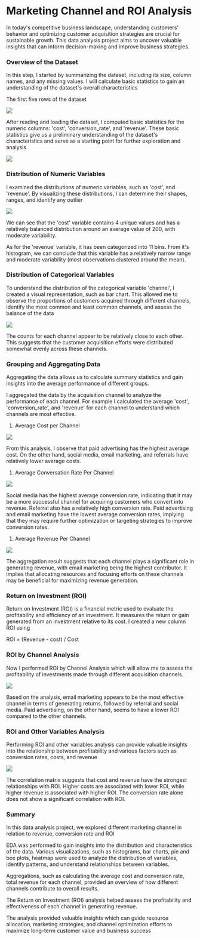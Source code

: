 # Marketing Channel and ROI Analysis 
In today's competitive business landscape, understanding customers' behavior and optimizing customer acquisition strategies are crucial for sustainable growth. This data analysis project aims to uncover valuable insights that can inform decision-making and improve business strategies.
### Overview of the Dataset

In this step, I started by summarizing the dataset, including its size, column names, and any missing values. I will calculate basic statistics to gain an understanding of the dataset's overall characteristics

The first five rows of the dataset

![](Images/1.png)

After reading and loading the dataset, I computed basic statistics for the numeric columns: 'cost', 'conversion_rate', and 'revenue'. These basic statistics give us a preliminary understanding of the dataset's characteristics and serve as a starting point for further exploration and analysis

![](Images/2.png)

### **Distribution of Numeric Variables**

I examined the distributions of numeric variables, such as 'cost', and 'revenue'. By visualizing these distributions, I can determine their shapes, ranges, and identify any outlier

![](Images/3.png)

We can see that the 'cost' variable contains 4 unique values and has a relatively balanced distribution around an average value of 200, with moderate variability.

As for the 'revenue' variable, it has been categorized into 11 bins. From it's histogram, we can conclude that this variable has a relatively narrow range and moderate variability (most observations clustered around the mean).

### **Distribution of Categorical Variables**

To understand the distribution of the categorical variable 'channel', I created a visual representation, such as bar chart. This allowed me to observe the proportions of customers acquired through different channels, identify the most common and least common channels, and assess the balance of the data

![](Images/4.png)

The counts for each channel appear to be relatively close to each other. This suggests that the customer acquisition efforts were distributed somewhat evenly across these channels.

### Grouping and Aggregating Data

Aggregating the data allows us to calculate summary statistics and gain insights into the average performance of different groups.

I aggregated the data by the acquisition channel to analyze the performance of each channel. For example I calculated the average 'cost', 'conversion_rate', and 'revenue' for each channel to understand which channels are most effective.

1. Average Cost per Channel

![](Images/5.png)

From this analysis, I observe that paid advertising has the highest average cost. On the other hand, social media, email marketing, and referrals have relatively lower average costs.

1. Average Conversation Rate Per Channel

![](Images/6.png)

Social media has the highest average conversion rate, indicating that it may be a more successful channel for acquiring customers who convert into revenue. Referral also has a relatively high conversion rate. Paid advertising and email marketing have the lowest average conversion rates, implying that they may require further optimization or targeting strategies to improve conversion rates.

1. Average Revenue Per Channel

![](Images/7.png)

The aggregation result suggests that each channel plays a significant role in generating revenue, with email marketing being the highest contributor. It implies that allocating resources and focusing efforts on these channels may be beneficial for maximizing revenue generation.

### Return on Investment (ROI)

Return on Investment (ROI) is a financial metric used to evaluate the profitability and efficiency of an investment. It measures the return or gain generated from an investment relative to its cost. I created a new column ROI using 

ROI = (Revenue - cost) / Cost

### ROI by Channel Analysis

Now I performed ROI by Channel Analysis which will allow me to assess the profitability of investments made through different acquisition channels.

![](Images/8.png)

Based on the analysis, email marketing appears to be the most effective channel in terms of generating returns, followed by referral and social media. Paid advertising, on the other hand, seems to have a lower ROI compared to the other channels.

### ROI and Other Variables Analysis

Performing ROI and other variables analysis can provide valuable insights into the relationship between profitability and various factors such as conversion rates, costs, and revenue

![](Images/9.png)

The correlation matrix suggests that cost and revenue have the strongest relationships with ROI. Higher costs are associated with lower ROI, while higher revenue is associated with higher ROI. The conversion rate alone does not show a significant correlation with ROI.

### Summary

In this data analysis project, we explored different marketing channel in relation to revenue, conversion rate and ROI 

EDA was performed to gain insights into the distribution and characteristics of the data. Various visualizations, such as histograms, bar charts, pie and box plots, heatmap were used to analyze the distribution of variables, identify patterns, and understand relationships between variables.

Aggregations, such as calculating the average cost and conversion rate, total revenue for each channel, provided an overview of how different channels contribute to overall results.

The Return on Investment (ROI) analysis helped assess the profitability and effectiveness of each channel in generating revenue.

The analysis provided valuable insights which can guide resource allocation, marketing strategies, and channel optimization efforts to maximize long-term customer value and business success
